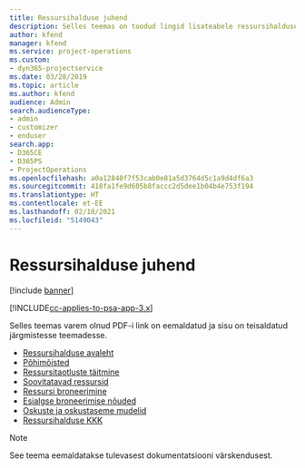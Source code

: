 ```yaml
---
title: Ressursihalduse juhend
description: Selles teemas on toodud lingid lisateabele ressursihalduse kohta rakenduses Project Service Automation
author: kfend
manager: kfend
ms.service: project-operations
ms.custom:
- dyn365-projectservice
ms.date: 03/28/2019
ms.topic: article
ms.author: kfend
audience: Admin
search.audienceType:
- admin
- customizer
- enduser
search.app:
- D365CE
- D365PS
- ProjectOperations
ms.openlocfilehash: a0a12840f7f53cab0e81a5d3764d5c1a9d4df6a3
ms.sourcegitcommit: 418fa1fe9d605b8faccc2d5dee1b04b4e753f194
ms.translationtype: HT
ms.contentlocale: et-EE
ms.lasthandoff: 02/10/2021
ms.locfileid: "5149043"
---
```

# <a name="resource-management-guide"></a>Ressursihalduse juhend

[!include [banner](../../includes/psa-now-project-operations.md)]

[!INCLUDE[cc-applies-to-psa-app-3.x](../../includes/cc-applies-to-psa-app-3x.md)]

Selles teemas varem olnud PDF-i link on eemaldatud ja sisu on teisaldatud järgmistesse teemadesse.

- [Ressursihalduse avaleht](../resource-management-home-page.md)
- [Põhimõisted](../reports-key-concepts.md)
- [Ressursitaotluste täitmine](../resource-management-fulfill-requests.md)
- [Soovitatavad ressursid](../resource-management-propose-resources.md)
- [Ressursi broneerimine](../resource-management-book-resources-scheduleboard.md)
- [Esialgse broneerimise nõuded](../resource-management-softbook-requirements.md)
- [Oskuste ja oskustaseme mudelid](../resource-management-skills-proficiency.md)
- [Ressursihalduse KKK](../resource-management-faq.md)

> [!NOTE]
> See teema eemaldatakse tulevasest dokumentatsiooni värskendusest. 
